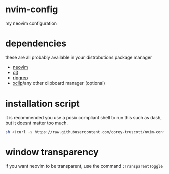# nvim-config
my neovim configuration

# dependencies
these are all probably available in your distrobutions package manager
* [neovim](https://neovim.io/)
* [git](https://github.com/git/git.git)
* [ripgrep](https://github.com/BurntSushi/ripgrep)
* [xclip](https://github.com/astrand/xclip)/any other clipboard manager (optional)

# installation script
it is recommended you use a posix compliant shell to run this such as dash, but it doesnt matter too much.
```sh
sh <(curl -s https://raw.githubusercontent.com/corey-truscott/nvim-config/main/install.sh)
```

# window transparency
if you want neovim to be transparent, use the command `:TransparentToggle`

